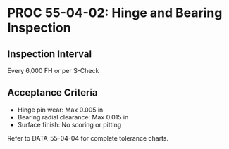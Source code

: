 # PROC 55-04-02: Hinge and Bearing Inspection

## Inspection Interval
Every 6,000 FH or per S-Check

## Acceptance Criteria
- Hinge pin wear: Max 0.005 in
- Bearing radial clearance: Max 0.015 in
- Surface finish: No scoring or pitting

Refer to DATA_55-04-04 for complete tolerance charts.
